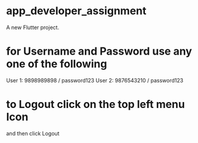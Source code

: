 # app_developer_assignment

A new Flutter project.

# for Username and Password use any one of the following
  User 1: 9898989898 / password123
  User 2: 9876543210 / password123
  
# to Logout click on the top left menu Icon
  and then click Logout
